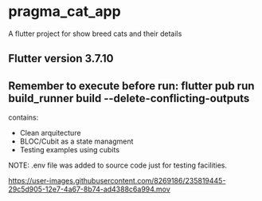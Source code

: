 # pragma_cat_app

A flutter project for show breed cats and their details 

## Flutter version  3.7.10 
## Remember to execute before run: flutter pub run build_runner build --delete-conflicting-outputs

contains:

- Clean arquitecture 
- BLOC/Cubit as a state managment 
- Testing examples using cubits 

NOTE: .env file was added to source code just for testing facilities.

https://user-images.githubusercontent.com/8269186/235819445-29c5d905-12e7-4a67-8b74-ad4388c6a994.mov

